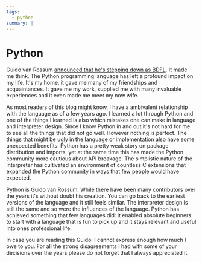 ```yaml
---
tags:
  - python
summary: |
---
```


# Python

Guido van Rossum [announced that he's stepping down as BDFL](https://mail.python.org/pipermail/python-committers/2018-July/005664.html).
It made me think.  The Python programming language has left a profound
impact on my life.  It's my home, it gave me many of my friendships and
acquaintances.  It gave me my work, supplied me with many invaluable
experiences and it even made me meet my now wife.

As most readers of this blog might know, I have a
ambivalent relationship with the language as of a few years ago.  I
learned a lot through Python and one of the things I learned is also
which mistakes one can make in language and interpreter design.  Since I
know Python in and out it's not hard for me to see all the things that did
not go well.  However nothing is perfect.  The things that might be ugly in
the language or implementation also have some unexpected benefits.
Python has a pretty weak story on package distribution and imports, yet at
the same time this has made the Python community more cautious about API
breakage.  The simplistic nature of the interpreter has cultivated an
environment of countless C extensions that expanded the Python community
in ways that few people would have expected.

Python is Guido van Rossum.  While there have been many contributors over
the years it's without doubt his creation.  You can go back to the
earliest versions of the language and it still feels similar.  The
interpreter design is still the same and so were the influences of the
language.  Python has achieved something that few languages did: it
enabled absolute beginners to start with a language that is fun to pick up
and it stays relevant and useful into ones professional life.

In case you are reading this Guido: I cannot express enough how much I owe to
you.  For all the strong disagreements I had with some of your decisions
over the years please do not forget that I always appreciated it.
